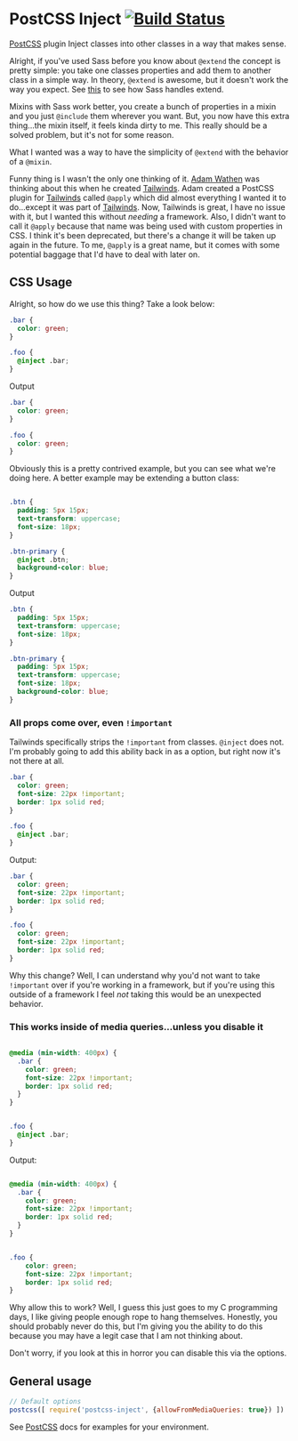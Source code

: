 # PostCSS Inject [![Build Status][ci-img]][ci]

[PostCSS] plugin Inject classes into other classes in a way that makes sense.

[PostCSS]: https://github.com/postcss/postcss
[ci-img]:  https://travis-ci.org/JoeCianflone/postcss-inject.svg
[ci]:      https://travis-ci.org/JoeCianflone/postcss-inject

Alright, if you've used Sass before you know about `@extend` the concept is pretty simple: you take one classes properties and add them to another class in a simple way. In theory, `@extend` is awesome, but it doesn't work the way you expect. See [this](https://www.sassmeister.com/gist/3ff2cf9f8f676f36bc4a07fe8b724fcb) to see how Sass handles extend.

Mixins with Sass work better, you create a bunch of properties in a mixin and you just `@include` them wherever you want. But, you now have this extra thing...the mixin itself, it feels kinda dirty to me. This really should be a solved problem, but it's not for some reason.

What I wanted was a way to have the simplicity of `@extend` with the behavior of a `@mixin`.

Funny thing is I wasn't the only one thinking of it. [Adam Wathen](https://github.com/adamwathan) was thinking about this when he created [Tailwinds](https://tailwindcss.com/). Adam created a PostCSS plugin for [Tailwinds](https://tailwindcss.com/) called `@apply` which did almost everything I wanted it to do...except it was part of [Tailwinds](https://tailwindcss.com/). Now, Tailwinds is great, I have no issue with it, but I wanted this without *needing* a framework. Also, I didn't want to call it `@apply` because that name was being used with custom properties in CSS. I think it's been deprecated, but there's a change it will be taken up again in the future. To me, `@apply` is a great name, but it comes with some potential baggage that I'd have to deal with later on.


## CSS Usage

Alright, so how do we use this thing? Take a look below:

```css
.bar {
  color: green;
}

.foo {
  @inject .bar;
}
```

Output

```css
.bar {
  color: green;
}

.foo {
  color: green;
}
```

Obviously this is a pretty contrived example, but you can see what we're doing here. A better example may be extending a button class:

```css

.btn {
  padding: 5px 15px;
  text-transform: uppercase;
  font-size: 18px;
}

.btn-primary {
  @inject .btn;
  background-color: blue;
}
```

Output

```css
.btn {
  padding: 5px 15px;
  text-transform: uppercase;
  font-size: 18px;
}

.btn-primary {
  padding: 5px 15px;
  text-transform: uppercase;
  font-size: 18px;
  background-color: blue;
}
```

### All props come over, even `!important`

Tailwinds specifically strips the `!important` from classes. `@inject` does not. I'm probably going to add this ability back in as a option, but right now it's not there at all.

```css
.bar {
  color: green;
  font-size: 22px !important;
  border: 1px solid red;
}

.foo {
  @inject .bar;
}
```

Output:

```css
.bar {
  color: green;
  font-size: 22px !important;
  border: 1px solid red;
}

.foo {
  color: green;
  font-size: 22px !important;
  border: 1px solid red;
}
```

Why this change? Well, I can understand why you'd not want to take `!important` over if you're working in a framework, but if you're using this outside of a framework I feel *not* taking this would be an unexpected behavior.

### This works inside of media queries...unless you disable it

```css

@media (min-width: 400px) {
  .bar {
    color: green;
    font-size: 22px !important;
    border: 1px solid red;
  }
}


.foo {
  @inject .bar;
}
```

Output:

```css

@media (min-width: 400px) {
  .bar {
    color: green;
    font-size: 22px !important;
    border: 1px solid red;
  }
}


.foo {
    color: green;
    font-size: 22px !important;
    border: 1px solid red;
}
```

Why allow this to work? Well, I guess this just goes to my C programming days, I like giving people enough rope to hang themselves. Honestly, you should probably never do this, but I'm giving you the ability to do this because you may have a legit case that I am not thinking about.

Don't worry, if you look at this in horror you can disable this via the options.

## General usage

```js
// Default options
postcss([ require('postcss-inject', {allowFromMediaQueries: true}) ])
```


See [PostCSS] docs for examples for your environment.
